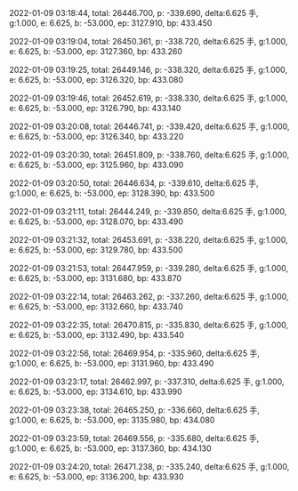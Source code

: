 2022-01-09 03:18:44, total: 26446.700, p: -339.690, delta:6.625 手, g:1.000, e: 6.625, b: -53.000, ep: 3127.910, bp: 433.450

2022-01-09 03:19:04, total: 26450.361, p: -338.720, delta:6.625 手, g:1.000, e: 6.625, b: -53.000, ep: 3127.360, bp: 433.260

2022-01-09 03:19:25, total: 26449.146, p: -338.320, delta:6.625 手, g:1.000, e: 6.625, b: -53.000, ep: 3126.320, bp: 433.080

2022-01-09 03:19:46, total: 26452.619, p: -338.330, delta:6.625 手, g:1.000, e: 6.625, b: -53.000, ep: 3126.790, bp: 433.140

2022-01-09 03:20:08, total: 26446.741, p: -339.420, delta:6.625 手, g:1.000, e: 6.625, b: -53.000, ep: 3126.340, bp: 433.220

2022-01-09 03:20:30, total: 26451.809, p: -338.760, delta:6.625 手, g:1.000, e: 6.625, b: -53.000, ep: 3125.960, bp: 433.090

2022-01-09 03:20:50, total: 26446.634, p: -339.610, delta:6.625 手, g:1.000, e: 6.625, b: -53.000, ep: 3128.390, bp: 433.500

2022-01-09 03:21:11, total: 26444.249, p: -339.850, delta:6.625 手, g:1.000, e: 6.625, b: -53.000, ep: 3128.070, bp: 433.490

2022-01-09 03:21:32, total: 26453.691, p: -338.220, delta:6.625 手, g:1.000, e: 6.625, b: -53.000, ep: 3129.780, bp: 433.500

2022-01-09 03:21:53, total: 26447.959, p: -339.280, delta:6.625 手, g:1.000, e: 6.625, b: -53.000, ep: 3131.680, bp: 433.870

2022-01-09 03:22:14, total: 26463.262, p: -337.260, delta:6.625 手, g:1.000, e: 6.625, b: -53.000, ep: 3132.660, bp: 433.740

2022-01-09 03:22:35, total: 26470.815, p: -335.830, delta:6.625 手, g:1.000, e: 6.625, b: -53.000, ep: 3132.490, bp: 433.540

2022-01-09 03:22:56, total: 26469.954, p: -335.960, delta:6.625 手, g:1.000, e: 6.625, b: -53.000, ep: 3131.960, bp: 433.490

2022-01-09 03:23:17, total: 26462.997, p: -337.310, delta:6.625 手, g:1.000, e: 6.625, b: -53.000, ep: 3134.610, bp: 433.990

2022-01-09 03:23:38, total: 26465.250, p: -336.660, delta:6.625 手, g:1.000, e: 6.625, b: -53.000, ep: 3135.980, bp: 434.080

2022-01-09 03:23:59, total: 26469.556, p: -335.680, delta:6.625 手, g:1.000, e: 6.625, b: -53.000, ep: 3137.360, bp: 434.130

2022-01-09 03:24:20, total: 26471.238, p: -335.240, delta:6.625 手, g:1.000, e: 6.625, b: -53.000, ep: 3136.200, bp: 433.930